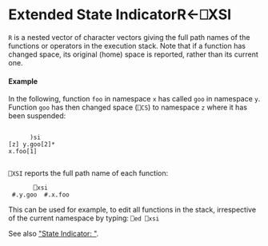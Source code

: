 




<h1 class="heading"><span class="name">Extended State Indicator</span><span class="command">R←⎕XSI</span></h1>

`R` is a nested vector of character vectors giving the full path names of the functions or operators in the execution stack. Note that if a function has changed space, its original (home) space is reported, rather than its current one.


#### Example


In the following, function `foo` in namespace `x` has called `goo` in namespace `y`.  Function `goo` has then changed space (`⎕CS`) to namespace `z` where it has been suspended:
```apl
 
      )si
[z] y.goo[2]*
x.foo[1]
 
```



`⎕XSI` reports the full path name of each function:
```apl
       ⎕xsi
 #.y.goo  #.x.foo
```


This can be used for example, to edit all functions in the stack, irrespective of the current namespace by typing:    `⎕ed ⎕xsi`


See also ["State Indicator: "](../../../system-functions-a-z/system-functions-a-z/si.md).




